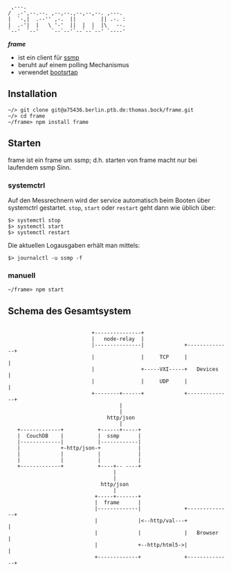 ```
                                       
 ,---.                                 
/  .-',--.--. ,--,--.,--,--,--. ,---.  
|  `-,|  .--'' ,-.  ||        || .-. : 
|  .-'|  |   \ '-'  ||  |  |  |\   --. 
`--'  `--'    `--`--'`--`--`--' `----' 
```

___frame___ 
* ist ein client für [ssmp](/../../../../vaclab/ssmp)
* beruht auf einem polling Mechanismus 
* verwendet [bootsrtap](http://getbootstrap.com)

## Installation

```
~/> git clone git@a75436.berlin.ptb.de:thomas.bock/frame.git
~/> cd frame
~/frame> npm install frame
```

## Starten

frame ist ein frame um ssmp; d.h. starten von frame macht nur bei laufendem
ssmp Sinn.

### systemctrl

Auf den  Messrechnern wird der service automatisch beim Booten über systemctrl
gestartet. ```stop```, ```start``` oder ```restart``` geht dann wie üblich über:

```
$> systemctl stop 
$> systemctl start
$> systemctl restart

```

Die aktuellen Logausgaben erhält man mittels:

```
$> journalctl -u ssmp -f
```

### manuell

```
~/frame> npm start
```

## Schema des Gesamtsystem

```

                           +---------------+
                           |   node-relay  |
                           |---------------|             +--------------+
                           |               |     TCP     |              |
                           |               +-----VXI-----+   Devices    |
                           |               |     UDP     |              |
                           +--------+------+             +--------------+
                                    |
                                    |
                                http/json
                                    |
   +-------------+           +------+-----+
   |  CouchDB    |           |  ssmp      |
   |-------------|           |------------| 
   |             +-http/json-+            |
   |             |           |            |
   |             |           |            |
   +-------------+           +----+-- ----+
                                  |
                                  |
                              http/json
                                  |
                            +-----+-------+
                            |  frame      |
                            |-------------|              +--------------+
                            |             |<--http/val---+              |
                            |             |              |   Browser    |
                            |             +--http/html5->|              |
                            +-------------+              +--------------+

```